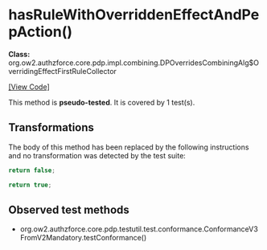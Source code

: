 # hasRuleWithOverriddenEffectAndPepAction()

**Class:** org.ow2.authzforce.core.pdp.impl.combining.DPOverridesCombiningAlg$OverridingEffectFirstRuleCollector

[[View Code]](https://github.com/authzforce/core/blob/83605491a8cd41e0420592a1313775576f3fa3a3/pdp-engine/src/main/java/org/ow2/authzforce/core/pdp/impl/combining/DPOverridesCombiningAlg.java#L791)

This method is **pseudo-tested**.
It is covered by 1 test(s). 


## Transformations 

The body of this method has been replaced by the following instructions and no transformation was detected by the test suite:

```Java
return false;
```

```Java
return true;
```

## Observed test methods
* org.ow2.authzforce.core.pdp.testutil.test.conformance.ConformanceV3FromV2Mandatory.testConformance()

